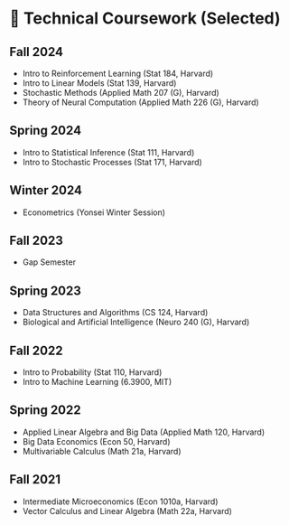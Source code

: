 # 🥇 Technical Coursework (Selected)

## Fall 2024
- Intro to Reinforcement Learning (Stat 184, Harvard)
- Intro to Linear Models (Stat 139, Harvard)
- Stochastic Methods (Applied Math 207 (G), Harvard)
- Theory of Neural Computation (Applied Math 226 (G), Harvard)

## Spring 2024
- Intro to Statistical Inference (Stat 111, Harvard)
- Intro to Stochastic Processes (Stat 171, Harvard)

## Winter 2024
- Econometrics (Yonsei Winter Session)

## Fall 2023
- Gap Semester

## Spring 2023
- Data Structures and Algorithms (CS 124, Harvard)
- Biological and Artificial Intelligence (Neuro 240 (G), Harvard)

## Fall 2022
- Intro to Probability (Stat 110, Harvard)
- Intro to Machine Learning (6.3900, MIT)

## Spring 2022
- Applied Linear Algebra and Big Data (Applied Math 120, Harvard)
- Big Data Economics (Econ 50, Harvard)
- Multivariable Calculus (Math 21a, Harvard)

## Fall 2021
- Intermediate Microeconomics (Econ 1010a, Harvard)
- Vector Calculus and Linear Algebra (Math 22a, Harvard)